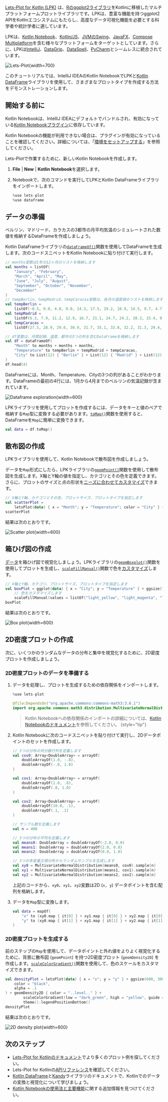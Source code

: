 [//]: # (title: Kotlin用Lets-Plotによるデータ可視化)

[Lets-Plot for Kotlin (LPK)](https://lets-plot.org/kotlin/get-started.html) は、[Rのggplot2ライブラリ](https://ggplot2.tidyverse.org/)をKotlinに移植したマルチプラットフォームプロットライブラリです。LPKは、豊富な機能を持つggplot2 APIをKotlinエコシステムにもたらし、高度なデータ可視化機能を必要とする科学者や統計学者に適しています。

LPKは、[Kotlin Notebook](data-analysis-overview.md#notebooks)、[Kotlin/JS](js-overview.md)、[JVMのSwing](https://docs.oracle.com/javase/8/docs/technotes/guides/swing/)、[JavaFX](https://openjfx.io/)、[Compose Multiplatform](https://www.jetbrains.com/lp/compose-multiplatform/)を含む様々なプラットフォームをターゲットとしています。さらに、LPKは[IntelliJ](https://www.jetbrains.com/idea/)、[DataGrip](https://www.jetbrains.com/datagrip/)、[DataSpell](https://www.jetbrains.com/dataspell/)、[PyCharm](https://www.jetbrains.com/pycharm/)とシームレスに統合されています。

![Lets-Plot](lets-plot-overview.png){width=700}

このチュートリアルでは、IntelliJ IDEAのKotlin NotebookでLPKと[Kotlin DataFrame](https://kotlin.github.io/dataframe/gettingstarted.html)ライブラリを使用して、さまざまなプロットタイプを作成する方法をデモンストレーションします。

## 開始する前に

Kotlin Notebookは、IntelliJ IDEAにデフォルトでバンドルされ、有効になっている[Kotlin Notebookプラグイン](https://plugins.jetbrains.com/plugin/16340-kotlin-notebook)に依存しています。

Kotlin Notebookの機能が利用できない場合は、プラグインが有効になっていることを確認してください。詳細については、「[環境をセットアップする](kotlin-notebook-set-up-env.md)」を参照してください。

Lets-Plotで作業するために、新しいKotlin Notebookを作成します。

1.  **File** | **New** | **Kotlin Notebook**を選択します。
2.  Notebookで、次のコマンドを実行してLPKとKotlin DataFrameライブラリをインポートします。

    ```kotlin
    %use lets-plot
    %use dataframe
    ```

## データの準備

ベルリン、マドリード、カラカスの3都市の月平均気温のシミュレートされた数値を格納するDataFrameを作成しましょう。

Kotlin DataFrameライブラリの[`dataFrameOf()`](https://kotlin.github.io/dataframe/createdataframe.html#dataframeof)関数を使用してDataFrameを生成します。次のコードスニペットをKotlin Notebookに貼り付けて実行します。

```kotlin
// months変数は1年の12ヶ月のリストを格納します
val months = listOf(
    "January", "February",
    "March", "April", "May",
    "June", "July", "August",
    "September", "October", "November",
    "December"
)
// tempBerlin、tempMadrid、tempCaracas変数は、各月の温度値のリストを格納します
val tempBerlin =
    listOf(-0.5, 0.0, 4.8, 9.0, 14.3, 17.5, 19.2, 18.9, 14.5, 9.7, 4.7, 1.0)
val tempMadrid =
    listOf(6.3, 7.9, 11.2, 12.9, 16.7, 21.1, 24.7, 24.2, 20.3, 15.4, 9.9, 6.6)
val tempCaracas =
    listOf(27.5, 28.9, 29.6, 30.9, 31.7, 35.1, 33.8, 32.2, 31.3, 29.4, 28.9, 27.6)

// df変数は、月間記録、温度、都市の3つの列を含むDataFrameを格納します
val df = dataFrameOf(
    "Month" to months + months + months,
    "Temperature" to tempBerlin + tempMadrid + tempCaracas,
    "City" to List(12) { "Berlin" } + List(12) { "Madrid" } + List(12) { "Caracas" }
)
df.head(4)
```

DataFrameには、Month、Temperature、Cityの3つの列があることがわかります。DataFrameの最初の4行には、1月から4月までのベルリンの気温記録が含まれています。

![Dataframe exploration](visualization-dataframe-temperature.png){width=600}

LPKライブラリを使用してプロットを作成するには、データをキーと値のペアで格納する`Map`型に変換する必要があります。[`toMap()`](https://kotlinlang.org/api/latest/jvm/stdlib/kotlin.collections/to-map.html)関数を使用すると、DataFrameを`Map`に簡単に変換できます。

```kotlin
val data = df.toMap()
```

## 散布図の作成

LPKライブラリを使用して、Kotlin Notebookで散布図を作成しましょう。

データを`Map`形式にしたら、LPKライブラリの[`geomPoint()`](https://lets-plot.org/kotlin/api-reference/-lets--plot--kotlin/org.jetbrains.letsPlot.geom/geom-point/index.html)関数を使用して散布図を生成します。X軸とY軸の値を指定し、カテゴリとその色を定義できます。さらに、プロットのサイズと点の形状を[ニーズに合わせてカスタマイズ](https://lets-plot.org/kotlin/aesthetics.html#point-shapes)できます。

```kotlin
// X軸とY軸、カテゴリとその色、プロットサイズ、プロットタイプを指定します
val scatterPlot =
    letsPlot(data) { x = "Month"; y = "Temperature"; color = "City" } + ggsize(600, 500) + geomPoint(shape = 15)
scatterPlot
```

結果は次のとおりです。

![Scatter plot](lets-plot-scatter.svg){width=600}

## 箱ひげ図の作成

[データ](#prepare-the-data)を箱ひげ図で視覚化しましょう。LPKライブラリの[`geomBoxplot()`](https://lets-plot.org/kotlin/api-reference/-lets--plot--kotlin/org.jetbrains.letsPlot.geom/geom-boxplot.html)関数を使用してプロットを生成し、[`scaleFillManual()`](https://lets-plot.org/kotlin/api-reference/-lets--plot--kotlin/org.jetbrains.letsPlot.scale/scale-fill-manual.html)関数で色を[カスタマイズ](https://lets-plot.org/kotlin/aesthetics.html#point-shapes)します。

```kotlin
// X軸とY軸、カテゴリ、プロットサイズ、プロットタイプを指定します
val boxPlot = ggplot(data) { x = "City"; y = "Temperature" } + ggsize(700, 500) + geomBoxplot { fill = "City" } +
    // 色をカスタマイズします
    scaleFillManual(values = listOf("light_yellow", "light_magenta", "light_green"))
boxPlot
```

結果は次のとおりです。

![Box plot](box-plot.svg){width=600}

## 2D密度プロットの作成

次に、いくつかのランダムなデータの分布と集中を視覚化するために、2D密度プロットを作成しましょう。

### 2D密度プロットのデータを準備する

1.  データを処理し、プロットを生成するための依存関係をインポートします。

    ```kotlin
    %use lets-plot

    @file:DependsOn("org.apache.commons:commons-math3:3.6.1")
    import org.apache.commons.math3.distribution.MultivariateNormalDistribution
    ```

    > Kotlin Notebookへの依存関係のインポートの詳細については、[Kotlin Notebookのドキュメント](https://www.jetbrains.com/help/idea/kotlin-notebook.html#add-dependencies)を参照してください。
    > {style="tip"}

2.  Kotlin Notebookに次のコードスニペットを貼り付けて実行し、2Dデータポイントのセットを作成します。

    ```kotlin
    // 3つの分布の共分散行列を定義します
    val cov0: Array<DoubleArray> = arrayOf(
        doubleArrayOf(1.0, -.8),
        doubleArrayOf(-.8, 1.0)
    )

    val cov1: Array<DoubleArray> = arrayOf(
        doubleArrayOf(1.0, .8),
        doubleArrayOf(.8, 1.0)
    )

    val cov2: Array<DoubleArray> = arrayOf(
        doubleArrayOf(10.0, .1),
        doubleArrayOf(.1, .1)
    )

    // サンプル数を定義します
    val n = 400

    // 3つの分布の平均を定義します
    val means0: DoubleArray = doubleArrayOf(-2.0, 0.0)
    val means1: DoubleArray = doubleArrayOf(2.0, 0.0)
    val means2: DoubleArray = doubleArrayOf(0.0, 1.0)

    // 3つの多変量正規分布からランダムサンプルを生成します
    val xy0 = MultivariateNormalDistribution(means0, cov0).sample(n)
    val xy1 = MultivariateNormalDistribution(means1, cov1).sample(n)
    val xy2 = MultivariateNormalDistribution(means2, cov2).sample(n)
    ```

    上記のコードから、`xy0`、`xy1`、`xy2`変数は2D (`x, y`) データポイントを含む配列を格納します。

3.  データを`Map`型に変換します。

    ```kotlin
    val data = mapOf(
        "x" to (xy0.map { it[0] } + xy1.map { it[0] } + xy2.map { it[0] }).toList(),
        "y" to (xy0.map { it[1] } + xy1.map { it[1] } + xy2.map { it[1] }).toList()
    )
    ```

### 2D密度プロットを生成する

前のステップの`Map`を使用して、データポイントと外れ値をよりよく視覚化するために、背景に散布図 (`geomPoint`) を持つ2D密度プロット (`geomDensity2D`) を作成します。[`scaleColorGradient()`](https://lets-plot.org/kotlin/api-reference/-lets--plot--kotlin/org.jetbrains.letsPlot.scale/scale-color-gradient.html)関数を使用して、色のスケールをカスタマイズできます。

```kotlin
val densityPlot = letsPlot(data) { x = "x"; y = "y" } + ggsize(600, 300) + geomPoint(
    color = "black",
    alpha = .1
) + geomDensity2D { color = "..level.." } +
        scaleColorGradient(low = "dark_green", high = "yellow", guide = guideColorbar(barHeight = 10, barWidth = 300)) +
        theme().legendPositionBottom()
densityPlot
```

結果は次のとおりです。

![2D density plot](2d-density-plot.svg){width=600}

## 次のステップ

*   [Lets-Plot for Kotlinのドキュメント](https://lets-plot.org/kotlin/charts.html)でより多くのプロット例を探してください。
*   Lets-Plot for Kotlinの[APIリファレンス](https://lets-plot.org/kotlin/api-reference/)を確認してください。
*   [Kotlin DataFrame](https://kotlin.github.io/dataframe/info.html)と[Kandy](https://kotlin.github.io/kandy/welcome.html)ライブラリのドキュメントで、Kotlinでのデータの変換と視覚化について学びましょう。
*   [Kotlin Notebookの使用法と主要機能](https://www.jetbrains.com/help/idea/kotlin-notebook.html)に関する追加情報を見つけてください。
